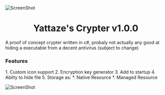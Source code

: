 ![ScreenShot](http://www.freeiconspng.com/uploads/encryption-icon-11.png)
<h1 align=center>Yattaze's Crypter v1.0.0</h1>  
A proof of concept crypter written in c#, probaly not actually any good 
at hiding a executable from a decent antivirus (subject to change)   
  
<h3>Features</h3>  
  1. Custom icon support  
  2. Encryption key generator  
  3. Add to startup  
  4. Abilty to hide file  
  5. Storage as:  
    *. Native Resource  
    *. Managed Resource  
  
![ScreenShot](http://i.imgur.com/aRZ4lQA.png)  
